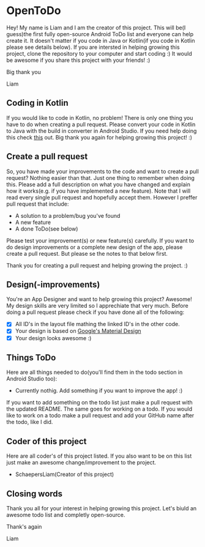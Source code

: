 # OpenToDo
Hey!
My name is Liam and I am the creator of this project. This will be(I guess)the first fully open-source Android ToDo list
and everyone can help create it. It doesn't matter if you code in Java or Kotlin(if you code in Kotlin please see details below).
If you are intersted in helping growing this project, clone the repository to your computer and start coding :)
It would be awesome if you share this project with your friends! :)

Big thank you

Liam

## Coding in Kotlin
If you would like to code in Kotlin, no problem! There is only one thing you have to do when creating a pull request. Please convert
your code in Kotlin to Java with the build in converter in Android Studio. 
If you need help doing this check [this](https://developer.android.com/studio/projects/add-kotlin#convert-to-kotlin-code) out.
Big thank you again for helping growing this project! :)

## Create a pull request
So, you have made your improvements to the code and want to create a pull request? Nothing easier than that.
Just one thing to remember when doing this. Please add a full description on what you have changed and explain how it works(e.g. if
you have implemented a new feature). Note that I will read every single pull request and hopefully accept them. However I preffer
pull request that include:
- A solution to a problem/bug you've found
- A new feature
- A done ToDo(see below)

Please test your improvement(s) or new feature(s) carefully.
If you want to do design improvements or a complete new design of the app, please create a pull request. But please se the notes
to that below first.

Thank you for creating a pull request and helping growing the project. :)

## Design(-improvements)
You're an App Designer and want to help growing this project? Awesome! My design skills are very limited so I apprechiate that very much.
Before doing a pull request please check if you have done all of the following:
- [x] All ID's in the layout file mathing the linked ID's in the other code.
- [x] Your design is based on [Google's Material Design](https://material.io/)
- [x] Your design looks awesome :)

## Things ToDo
Here are all things needed to do(you'll find them in the todo section in Android Studio too):

- Currently nothig. Add something if you want to improve the app! :)

If you want to add something on the todo list just make a pull request with the updated README.
The same goes for working on a todo. If you would like to work on a todo make a pull request and add your GitHub name
after the todo, like I did.

## Coder of this project
Here are all coder's of this project listed. If you also want to be on this list just make an awesome change/improvement to the project.

- SchaepersLiam(Creator of this project)

## Closing words
Thank you all for your interest in helping growing this project.
Let's biuld an awesome todo list and completly open-source.

Thank's again

Liam
